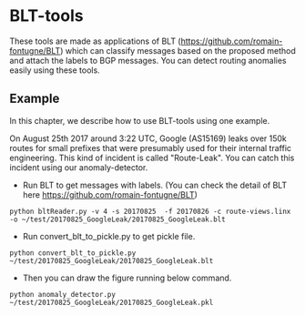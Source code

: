 # BLT-tools
These tools are made as applications of BLT (https://github.com/romain-fontugne/BLT)
which can classify messages based on the proposed method and attach the labels to BGP messages.
You can detect routing anomalies easily using these tools.

## Example
In this chapter, we describe how to use BLT-tools using one example.

On August 25th 2017 around 3:22 UTC, Google (AS15169) leaks over 150k routes for small prefixes that were presumably used for their internal traffic engineering.
This kind of incident is called "Route-Leak".
You can catch this incident using our anomaly-detector.

+ Run BLT to get messages with labels. (You can check the detail of BLT here https://github.com/romain-fontugne/BLT)
```bash:
python bltReader.py -v 4 -s 20170825  -f 20170826 -c route-views.linx -o ~/test/20170825_GoogleLeak/20170825_GoogleLeak.blt
```

+ Run convert_blt_to_pickle.py to get pickle file.
```bash:
python convert_blt_to_pickle.py ~/test/20170825_GoogleLeak/20170825_GoogleLeak.blt
```

+ Then you can draw the figure running below command.
```bash:
python anomaly_detector.py ~/test/20170825_GoogleLeak/20170825_GoogleLeak.pkl
```
